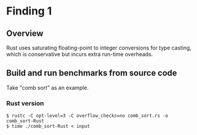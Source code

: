 # Finding 1

## Overview
Rust uses saturating floating-point to integer conversions for type casting, which is conservative but incurs extra run-time overheads.

## Build and run benchmarks from source code
Take "comb sort" as an example.

### Rust version
```
$ rustc -C opt-level=3 -C overflow_checks=no comb_sort.rs -o comb_sort-Rust
$ time ./comb_sort-Rust < input
```


